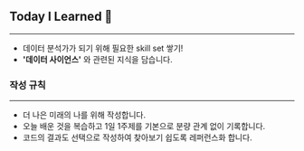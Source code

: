 ## Today I Learned 📑
---
- 데이터 분석가가 되기 위해 필요한 skill set 쌓기! 
-  **'데이터 사이언스'** 와 관련된 지식을 담습니다.

### 작성 규칙
--- 
- 더 나은 미래의 나를 위해 작성합니다.
- 오늘 배운 것을 복습하고 1일 1주제를 기본으로 분량 관계 없이 기록합니다.
- 코드의 결과도 선택으로 작성하여 찾아보기 쉽도록 레퍼런스화 합니다.



